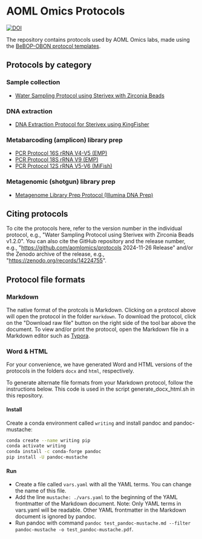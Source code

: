 # AOML Omics Protocols

[![DOI](https://zenodo.org/badge/684207005.svg)](https://doi.org/10.5281/zenodo.14224754)

The repository contains protocols used by AOML Omics labs, made using the [BeBOP-OBON protocol templates](https://github.com/BeBOP-OBON/0_protocol_collection_template). 

## Protocols by category

### Sample collection

* [Water Sampling Protocol using Sterivex with Zirconia Beads](https://github.com/aomlomics/protocols/blob/main/markdown/protocol_sampling_sterivex_beads.md)

### DNA extraction

* [DNA Extraction Protocol for Sterivex using KingFisher](https://github.com/aomlomics/protocols/blob/main/markdown/protocol_extractdna_sterivex_kingfisher.md)

### Metabarcoding (amplicon) library prep

* [PCR Protocol 16S rRNA V4-V5 (EMP)](https://github.com/aomlomics/protocols/blob/main/markdown/protocol_pcr_ssu16sv4v5_emp.md)
* [PCR Protocol 18S rRNA V9 (EMP)](https://github.com/aomlomics/protocols/blob/main/markdown/protocol_pcr_ssu18sv9_emp.md)
* [PCR Protocol 12S rRNA V5-V6 (MiFish)](https://github.com/aomlomics/protocols/blob/main/markdown/protocol_pcr_ssu12sv5v6_mifish.md)

### Metagenomic (shotgun) library prep

* [Metagenome Library Prep Protocol (Illumina DNA Prep)](https://github.com/aomlomics/protocols/blob/main/markdown/protocol_libprep_metag_illumina.md)

## Citing protocols

To cite the protocols here, refer to the version number in the individual protocol, e.g., "Water Sampling Protocol using Sterivex with Zirconia Beads v1.2.0". You can also cite the GitHub repository and the release number, e.g., "https://github.com/aomlomics/protocols 2024-11-26 Release" and/or the Zenodo archive of the release, e.g., "https://zenodo.org/records/14224755".

## Protocol file formats

### Markdown

The native format of the protcols is Markdown. Clicking on a protocol above will open the protocol in the folder `markdown`. To download the protocol, click on the "Download raw file" button on the right side of the tool bar above the document. To view and/or print the protocol, open the Markdown file in a Markdown editor such as [Typora](https://typora.io).

### Word & HTML

For your convenience, we have generated Word and HTML versions of the protocols in the folders `docx` and `html`, respectively.

To generate alternate file formats from your Markdown protocol, follow the instructions below. This code is used in the script generate_docx_html.sh in this repository.

#### Install

Create a conda environment called `writing` and install pandoc and pandoc-mustache:

```bash
conda create --name writing pip
conda activate writing
conda install -c conda-forge pandoc
pip install -U pandoc-mustache
 ```

#### Run

* Create a file called `vars.yaml` with all the YAML terms. You can change the name of this file.
* Add the line `mustache: ./vars.yaml` to the beginning of the YAML frontmatter of the Markdown document. Note: Only YAML terms in vars.yaml will be readable. Other YAML frontmatter in the Markdown document is ignored by pandoc.
* Run pandoc with command `pandoc test_pandoc-mustache.md --filter pandoc-mustache -o test_pandoc-mustache.pdf`.
